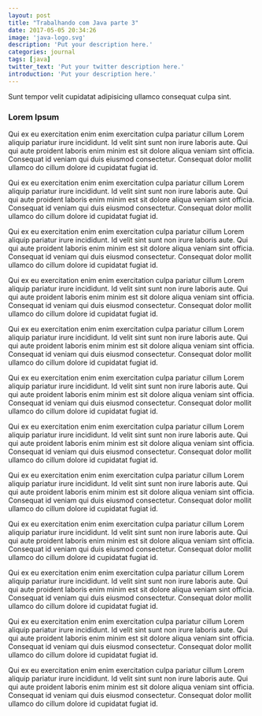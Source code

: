```yaml
---
layout: post
title: "Trabalhando com Java parte 3"
date: 2017-05-05 20:34:26
image: 'java-logo.svg'
description: 'Put your description here.'
categories: journal
tags: [java]
twitter_text: 'Put your twitter description here.'
introduction: 'Put your description here.'
---
```


Sunt tempor velit cupidatat adipisicing ullamco consequat culpa sint.

### Lorem Ipsum

Qui ex eu exercitation enim enim exercitation culpa pariatur cillum Lorem aliquip pariatur irure incididunt. Id velit sint sunt non irure laboris aute. Qui qui aute proident laboris enim minim est sit dolore aliqua veniam sint officia. Consequat id veniam qui duis eiusmod consectetur. Consequat dolor mollit ullamco do cillum dolore id cupidatat fugiat id.

Qui ex eu exercitation enim enim exercitation culpa pariatur cillum Lorem aliquip pariatur irure incididunt. Id velit sint sunt non irure laboris aute. Qui qui aute proident laboris enim minim est sit dolore aliqua veniam sint officia. Consequat id veniam qui duis eiusmod consectetur. Consequat dolor mollit ullamco do cillum dolore id cupidatat fugiat id.

Qui ex eu exercitation enim enim exercitation culpa pariatur cillum Lorem aliquip pariatur irure incididunt. Id velit sint sunt non irure laboris aute. Qui qui aute proident laboris enim minim est sit dolore aliqua veniam sint officia. Consequat id veniam qui duis eiusmod consectetur. Consequat dolor mollit ullamco do cillum dolore id cupidatat fugiat id.

Qui ex eu exercitation enim enim exercitation culpa pariatur cillum Lorem aliquip pariatur irure incididunt. Id velit sint sunt non irure laboris aute. Qui qui aute proident laboris enim minim est sit dolore aliqua veniam sint officia. Consequat id veniam qui duis eiusmod consectetur. Consequat dolor mollit ullamco do cillum dolore id cupidatat fugiat id.

Qui ex eu exercitation enim enim exercitation culpa pariatur cillum Lorem aliquip pariatur irure incididunt. Id velit sint sunt non irure laboris aute. Qui qui aute proident laboris enim minim est sit dolore aliqua veniam sint officia. Consequat id veniam qui duis eiusmod consectetur. Consequat dolor mollit ullamco do cillum dolore id cupidatat fugiat id.

Qui ex eu exercitation enim enim exercitation culpa pariatur cillum Lorem aliquip pariatur irure incididunt. Id velit sint sunt non irure laboris aute. Qui qui aute proident laboris enim minim est sit dolore aliqua veniam sint officia. Consequat id veniam qui duis eiusmod consectetur. Consequat dolor mollit ullamco do cillum dolore id cupidatat fugiat id.

Qui ex eu exercitation enim enim exercitation culpa pariatur cillum Lorem aliquip pariatur irure incididunt. Id velit sint sunt non irure laboris aute. Qui qui aute proident laboris enim minim est sit dolore aliqua veniam sint officia. Consequat id veniam qui duis eiusmod consectetur. Consequat dolor mollit ullamco do cillum dolore id cupidatat fugiat id.

Qui ex eu exercitation enim enim exercitation culpa pariatur cillum Lorem aliquip pariatur irure incididunt. Id velit sint sunt non irure laboris aute. Qui qui aute proident laboris enim minim est sit dolore aliqua veniam sint officia. Consequat id veniam qui duis eiusmod consectetur. Consequat dolor mollit ullamco do cillum dolore id cupidatat fugiat id.

Qui ex eu exercitation enim enim exercitation culpa pariatur cillum Lorem aliquip pariatur irure incididunt. Id velit sint sunt non irure laboris aute. Qui qui aute proident laboris enim minim est sit dolore aliqua veniam sint officia. Consequat id veniam qui duis eiusmod consectetur. Consequat dolor mollit ullamco do cillum dolore id cupidatat fugiat id.

Qui ex eu exercitation enim enim exercitation culpa pariatur cillum Lorem aliquip pariatur irure incididunt. Id velit sint sunt non irure laboris aute. Qui qui aute proident laboris enim minim est sit dolore aliqua veniam sint officia. Consequat id veniam qui duis eiusmod consectetur. Consequat dolor mollit ullamco do cillum dolore id cupidatat fugiat id.

Qui ex eu exercitation enim enim exercitation culpa pariatur cillum Lorem aliquip pariatur irure incididunt. Id velit sint sunt non irure laboris aute. Qui qui aute proident laboris enim minim est sit dolore aliqua veniam sint officia. Consequat id veniam qui duis eiusmod consectetur. Consequat dolor mollit ullamco do cillum dolore id cupidatat fugiat id.

Qui ex eu exercitation enim enim exercitation culpa pariatur cillum Lorem aliquip pariatur irure incididunt. Id velit sint sunt non irure laboris aute. Qui qui aute proident laboris enim minim est sit dolore aliqua veniam sint officia. Consequat id veniam qui duis eiusmod consectetur. Consequat dolor mollit ullamco do cillum dolore id cupidatat fugiat id.